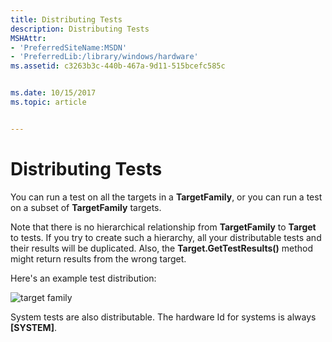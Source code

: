 ```yaml
---
title: Distributing Tests
description: Distributing Tests
MSHAttr:
- 'PreferredSiteName:MSDN'
- 'PreferredLib:/library/windows/hardware'
ms.assetid: c3263b3c-440b-467a-9d11-515bcefc585c


ms.date: 10/15/2017
ms.topic: article


---
```


# Distributing Tests


You can run a test on all the targets in a **TargetFamily**, or you can run a test on a subset of **TargetFamily** targets.

Note that there is no hierarchical relationship from **TargetFamily** to **Target** to tests. If you try to create such a hierarchy, all your distributable tests and their results will be duplicated. Also, the **Target.GetTestResults()** method might return results from the wrong target.

Here's an example test distribution:

![target family](images/hck-win8-om-targetfamily.png)

System tests are also distributable. The hardware Id for systems is always **\[SYSTEM\]**.

 

 






